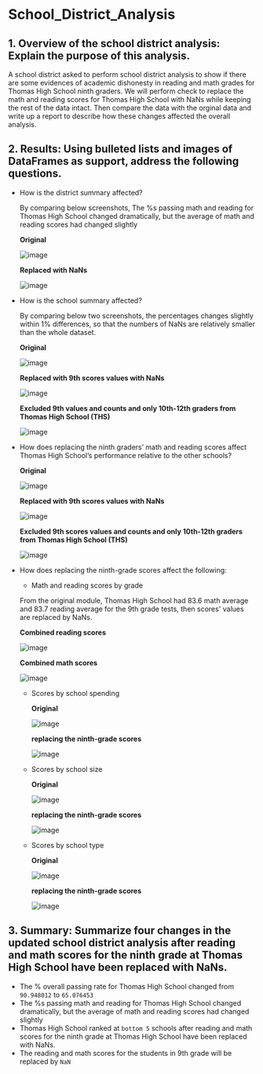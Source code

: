 # School_District_Analysis
## 1. Overview of the school district analysis: Explain the purpose of this analysis.
A school district asked to perform school district analysis to show if there are some evidences of academic dishonesty in reading and math grades for Thomas High School ninth graders. We will perform check to replace the math and reading scores for Thomas High School with NaNs while keeping the rest of the data intact. Then compare the data with the orginal data and write up a report to describe how these changes affected the overall analysis.

## 2. Results: Using bulleted lists and images of DataFrames as support, address the following questions.
- How is the district summary affected?

  By comparing below screenshots, The %s passing math and reading for Thomas High School changed dramatically, but the average of math and reading scores had changed slightly
  
  **Original**

  ![image](https://user-images.githubusercontent.com/103073631/167359850-e7f658b2-0906-430d-a1aa-39713bc6ae1a.png)
 
  **Replaced with NaNs**

  ![image](https://user-images.githubusercontent.com/103073631/167360166-d1ebae92-0218-4d56-8a1e-b739a5b6edb5.png)

- How is the school summary affected?

  By comparing below two screenshots, the percentages changes slightly within 1% differences, so that the numbers of NaNs are relatively smaller than the whole dataset.
  
  **Original**

  ![image](https://user-images.githubusercontent.com/103073631/167363524-dd39eb1d-be96-4943-a7c8-857b70489970.png)
 
  **Replaced with 9th scores values with NaNs**
  
  ![image](https://user-images.githubusercontent.com/103073631/167363286-31201f4b-285b-4ac2-abee-9c31d2e2a167.png)
  
  **Excluded 9th values and counts and only 10th-12th graders from Thomas High School (THS)**
  
  ![image](https://user-images.githubusercontent.com/103073631/167364381-d05e8102-55fb-4dfc-bc16-42bc207d4763.png)

  
- How does replacing the ninth graders’ math and reading scores affect Thomas High School’s performance relative to the other schools?

  **Original**

  ![image](https://user-images.githubusercontent.com/103073631/167372021-72bec678-9d8b-46c4-9d83-15b755298fd2.png)
 
  **Replaced with 9th scores values with NaNs**
  
  ![image](https://user-images.githubusercontent.com/103073631/167371544-c3ac70fa-5c1c-471e-8cf7-3d89b3ffd4f6.png)
  
  **Excluded 9th scores values and counts and only 10th-12th graders from Thomas High School (THS)**
  
  ![image](https://user-images.githubusercontent.com/103073631/167371669-326ce1a8-485b-4536-8fd9-ef66db598f5c.png)


- How does replacing the ninth-grade scores affect the following:
  - Math and reading scores by grade
  
  From the original module, Thomas High School had 83.6 math average and 83.7 reading average for the 9th grade tests, then scores' values are replaced by NaNs.
    
    **Combined reading scores**

    ![image](https://user-images.githubusercontent.com/103073631/167367898-ba6aabbb-8ad7-410a-869d-cdfdd728ee35.png)
  
    **Combined math scores**
  
    ![image](https://user-images.githubusercontent.com/103073631/167367733-58548513-ed61-4c69-92b0-2ed782536ed8.png)


  - Scores by school spending

    **Original**
  
    ![image](https://user-images.githubusercontent.com/103073631/167368498-af42e545-a1e0-4b1f-8940-85a01926d886.png)

    **replacing the ninth-grade scores**
  
    ![image](https://user-images.githubusercontent.com/103073631/167370698-d0cdbc37-28f1-45bb-9bd4-86e05809e834.png)

  - Scores by school size

    **Original**

    ![image](https://user-images.githubusercontent.com/103073631/167366486-e934f06d-b20b-4b94-97e8-2a13a4d7c99e.png)

    **replacing the ninth-grade scores**

    ![image](https://user-images.githubusercontent.com/103073631/167366390-10ff68ad-c974-4223-9f6a-e45367b8400d.png)

  - Scores by school type

    **Original**

    ![image](https://user-images.githubusercontent.com/103073631/167365915-d8d2bb25-1481-4235-8994-6819d33d49d9.png)

    **replacing the ninth-grade scores**

    ![image](https://user-images.githubusercontent.com/103073631/167365959-b24c7a99-e4ba-4656-be01-6fa1776b985c.png)


## 3. Summary: Summarize four changes in the updated school district analysis after reading and math scores for the ninth grade at Thomas High School have been replaced with NaNs.
- The % overall passing rate for Thomas High School changed from ```90.948012``` to ```65.076453``` 
- The %s passing math and reading for Thomas High School changed dramatically, but the average of math and reading scores had changed slightly
- Thomas High School ranked at ```bottom 5``` schools after reading and math scores for the ninth grade at Thomas High School have been replaced with NaNs.
- The reading and math scores for the students in 9th grade will be replaced by ```NaN```
